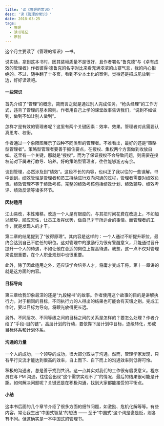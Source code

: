 ```yaml
---
title: '读《管理的常识》'
desc: '读《管理的常识》'
date: 2018-03-25
tags:
  - 管理
  - 读书笔记
  - 原创
---
```


这个月主要读了《管理的常识》一书。

说实话，拿到这本书时，因其装帧质量不是很好，且作者署名“鲁克德”与《卓有成效的管理者》作者彼得·德鲁克的名字对比来看充满浓浓的山寨气息，我的内心拒绝的。不过，随手翻了十多页，看到不少本土化的案例，觉得还是把成见放到一边，好好读读吧。

#### 一些常识

首先介绍了“管理”的概念，简而言之就是通过别人完成任务。“枪头经理”的工作方式，违背了管理的基本原则。作者用自己上学的课堂故事告诉我们，“说到不如做到，做到不如让别人做到”。

怎样才是有效的管理者呢？这里有两个关键因素：效率、效果。管理者对此需要认真思考、权衡。

作者通过一个象限图展示了四种不同类型的管理者。不难看出，最好的还是“策略型管理者”。策略型管理者要善于抓住要点，在授权、集权两个方面做到收放自如。这里有一个关键，那就是“授权”。而为了保证授权不会导致问题，则需要在授权前对下属进行教导、培养。好的策略型管理者，往往能够游刃有余。

谈到管理，必然涉及到“绩效”。这段不长的内容，也纠正了我以往的一些误解。书中谈到，绩效管理是管理者和员工持续进行双向沟通的过程，管理者需要对绩效负责。绩效管理不等于绩效考核，完整的绩效考核包括绩效计划、绩效辅导、绩效考评、绩效反馈等诸多环节。

#### 因材适用

江山易改，本性难移。改造一个人是有限度的。与其把时间花费在改造上，不如加以疏导，顺应天性，让员工发挥优势，做自己才干所适合的事情。而管理者的工作，就是发现人的才干。

第二章的结尾提到了“彼得原理”。其内容是这样的：一个人通过不断提升职位，最终会达到自己不胜任的职位。这对管理中的激励行为很有警醒意义，只能通过晋升提升一个人的待遇，不如让他在合适的岗位上提高待遇。我想，这一点不仅对管理来说很重要，在个人职业规划中也很重要。

此外，除了因此适用之外，还应该学会培养人才，将庸才变成干将。第十一章讲的就是这方面的内容。

#### 目标导向

第三章给我印象最深的还是“九段秘书”的故事。作者使用这个故事的目的是讲解执行力。对于相同的目标，不同执行力的人得出的结果也可能会有天壤之别。完成工作时，要以目标为导向，将眼光放得更长远。

另外，不同层次、不同等级之间的目标之间的关系是怎样的？要怎么处理？作者介绍了”手段-目的链“，高层计划的行动，要依靠下层计划中目标，逐级转化，形成目标体系和计划体系。

#### 沟通的力量

一个人的成功，一个领导的成功，很大部分取决于沟通。然而，管理学家发现，只有平行交流才能达到很高的效率，自上而下、自下而上的沟通效率则低得可怜。

积极的沟通者，总是善于找到共识。这一点其实对我们的工作很有启发意义。程序员在与 PM 沟通，往往会出现”这个需求实现不了“的情况，最后的结果很可能是开撕。如何解决问题呢？关键还是在积极沟通，找到大家都能接受的平衡点。

#### 小结

这本书后面的几个章节介绍了很多方面的细节问题，如激励、危机化解等等。有些内容，常让我生出”中国式智慧“的想法 —— 至于”中国式“这个词是褒是贬，则各有不同。但这确实是一本中国式的管理书。

